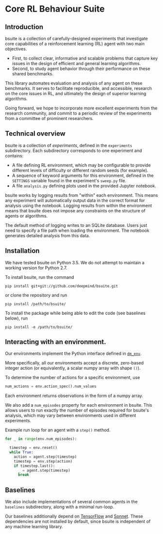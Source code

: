# Core RL Behaviour Suite

## Introduction

bsuite is a collection of carefully-designed experiments that investigate core
capabilities of a reinforcement learning (RL) agent with two main objectives.

- First, to collect clear, informative and scalable problems that capture key
  issues in the design of efficient and general learning algorithms.
- Second, to study agent behavior through their performance on these shared
  benchmarks.

This library automates evaluation and analysis of any agent on these benchmarks.
It serves to facilitate reproducible, and accessible, research on the core
issues in RL, and ultimately the design of superior learning algorithms.

Going forward, we hope to incorporate more excellent experiments from the
research community, and commit to a periodic review of the experiments from a
committee of prominent researchers.

## Technical overview

bsuite is a collection of _experiments_, defined in the `experiments`
subdirectory. Each subdirectory corresponds to one experiment and contains:

- A file defining RL environment, which may be configurable to provide different
  levels of difficulty or different random seeds (for example).
- A sequence of keyword arguments for this environment, defined in the
  `SETTINGS` variable found in the experiment's `sweep.py` file.
- A file `analysis.py` defining plots used in the provided Jupyter notebook.

bsuite works by logging results from "within" each environment. This means any
experiment will automatically output data in the correct format for analysis
using the notebook. Logging results from within the environment means that
bsuite does not impose any constraints on the structure of agents or algorithms.

The default method of logging writes to an SQLite database. Users just need to
specify a file path when loading the environment. The notebook generates
detailed analysis from this data.

## Installation

We have tested bsuite on Python 3.5. We do not attempt to maintain a working
version for Python 2.7.

To install bsuite, run the command

```
pip install git+git://github.com/deepmind/bsuite.git
```

or clone the repository and run

```
pip install /path/to/bsuite/
```

To install the package while being able to edit the code (see baselines below),
run

```
pip install -e /path/to/bsuite/
```

## Interacting with an environment.

Our environments implement the Python interface defined in [`dm_env`](https://github.com/deepmind/dm_env/blob/master/docs/index.md).

More specifically, all our environments accept a discrete, zero-based integer
action (or equivalently, a scalar numpy array with shape `()`).

To determine the number of actions for a specific environment, use

```python
num_actions = env.action_spec().num_values
```

Each environment returns observations in the form of a numpy array.

We also add a `num_episodes` property for each environment in bsuite. This
allows users to run exactly the number of episodes required for bsuite's
analysis, which may vary between environments used in different experiments.

Example run loop for an agent with a `step()` method.

```python
for _ in range(env.num_episodes):

  timestep = env.reset()
  while True:
    action = agent.step(timestep)
    timestep = env.step(action)
    if timestep.last():
      _ = agent.step(timestep)
      break
```

## Baselines

We also include implementations of several common agents in the `baselines`
subdirectory, along with a minimal run-loop.

Our baselines additionally depend on [TensorFlow](http://tensorflow.org) and
[Sonnet](https://github.com/deepmind/sonnet). These dependencies are not
installed by default, since bsuite is independent of any machine learning
library.
